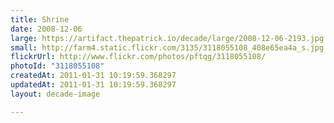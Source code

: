 ```yaml
---
title: Shrine
date: 2008-12-06
large: https://artifact.thepatrick.io/decade/large/2008-12-06-2193.jpg
small: http://farm4.static.flickr.com/3135/3118055108_408e65ea4a_s.jpg
flickrUrl: http://www.flickr.com/photos/pftqg/3118055108/
photoId: "3118055108"
createdAt: 2011-01-31 10:19:59.368297
updatedAt: 2011-01-31 10:19:59.368297
layout: decade-image

---
```


